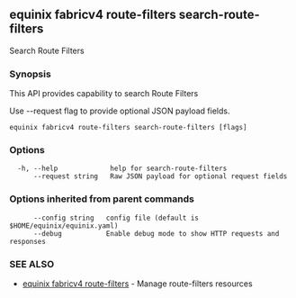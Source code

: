 ## equinix fabricv4 route-filters search-route-filters

Search Route Filters

### Synopsis

This API provides capability to search Route Filters

Use --request flag to provide optional JSON payload fields.

```
equinix fabricv4 route-filters search-route-filters [flags]
```

### Options

```
  -h, --help             help for search-route-filters
      --request string   Raw JSON payload for optional request fields
```

### Options inherited from parent commands

```
      --config string   config file (default is $HOME/equinix/equinix.yaml)
      --debug           Enable debug mode to show HTTP requests and responses
```

### SEE ALSO

* [equinix fabricv4 route-filters](equinix_fabricv4_route-filters.md)	 - Manage route-filters resources

